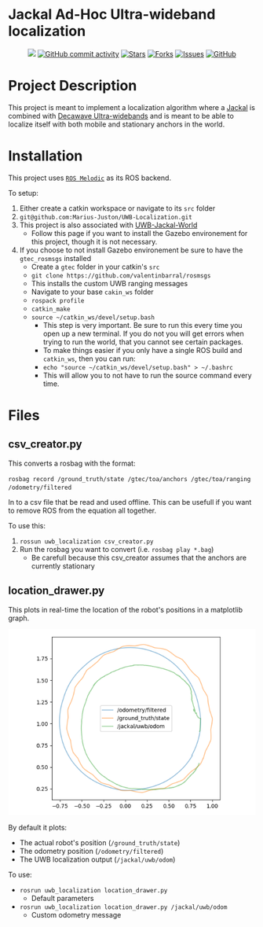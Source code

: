 # Jackal Ad-Hoc Ultra-wideband localization

<p align="center">
    <a href="https://github.com/Marius-Juston/UWB-Localization/graphs/contributors" alt="Contributors">
        <img src="https://img.shields.io/github/contributors/Marius-Juston/UWB-Localization" /></a>
    <a href="https://github.com/Marius-Juston/UWB-Localization/pulse" alt="Activity">
        <img alt="GitHub commit activity" src="https://img.shields.io/github/commit-activity/m/Marius-Juston/UWB-Localization"></a>
    <a href="https://github.com/Marius-Juston/UWB-Localization/stargazers">
        <img alt="Stars" src="https://img.shields.io/github/stars/Marius-Juston/UWB-Localization"></a>
    <a href="https://github.com/Marius-Juston/UWB-Localization/network/members">
        <img alt="Forks" src="https://img.shields.io/github/forks/Marius-Juston/UWB-Localization"></a>
    <a href="https://github.com/Marius-Juston/UWB-Localization/issues">
        <img alt="Issues" src="https://img.shields.io/github/issues/Marius-Juston/UWB-Localization"></a>
    <a href="./LICENSE" alt="Activity">
        <img alt="GitHub" src="https://img.shields.io/github/license/Marius-Juston/UWB-Localization"></a>
</p>

# Project Description

This project is meant to implement a localization algorithm where a [Jackal](https://clearpathrobotics.com/jackal-small-unmanned-ground-vehicle/) is combined with [Decawave Ultra-widebands](https://www.decawave.com/product/mdek1001-deployment-kit/) and is meant to be able to localize itself with both mobile and stationary anchors in the world.

# Installation

This project uses [`ROS Melodic`](http://wiki.ros.org/melodic) as its ROS backend.

To setup:

1. Either create a catkin workspace or navigate to its `src` folder
2. `git@github.com:Marius-Juston/UWB-Localization.git`
3. This project is also associated with [UWB-Jackal-World](https://github.com/Marius-Juston/UWB-Jackal-World)
   - Follow this page if you want to install the Gazebo environement for this project, though it is not necessary.
4. If you choose to not install Gazebo environement be sure to have the `gtec_rosmsgs` installed
    - Create a `gtec` folder in your catkin's `src`
    - `git clone https://github.com/valentinbarral/rosmsgs`
    - This installs the custom UWB ranging messages
    - Navigate to your base `cakin_ws` folder
    - `rospack profile`
    - `catkin_make`
    - `source ~/catkin_ws/devel/setup.bash`
      - This step is very important. Be sure to run this every time you open up a new terminal. If you do not you will get errors when trying to run the world, that you cannot see certain packages.
      -  To make things easier if you only have a single ROS build and  `catkin_ws`, then you can run: 
      - `echo "source ~/catkin_ws/devel/setup.bash" > ~/.bashrc`
      -  This will allow you to not have to run the source command every time.

# Files

## csv_creator.py

This converts a rosbag with the format: 

`rosbag record /ground_truth/state /gtec/toa/anchors /gtec/toa/ranging /odometry/filtered`

In to a csv file that be read and used offline. This can be usefull if you want to remove ROS from the equation all together. 

To use this:

1. `rossun uwb_localization csv_creator.py`
2. Run the rosbag you want to convert (i.e. `rosbag play *.bag`)
   - Be carefull because this csv_creator assumes that the anchors are currently stationary 

## location_drawer.py

This plots in real-time the location of the robot's positions in a matplotlib graph.

![Location Plotter Example](images/location_drawer.png)

By default it plots:
- The actual robot's position (`/ground_truth/state`)
- The odometry position (`/odometry/filtered`)
- The UWB localization output (`/jackal/uwb/odom`) 

To use:
- `rosrun uwb_localization location_drawer.py`
  - Default parameters
- `rosrun uwb_localization location_drawer.py /jackal/uwb/odom`
  - Custom odometry message


